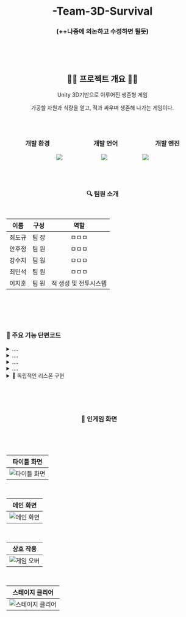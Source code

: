 <div align = 'center'>
  
# -Team-3D-Survival 
### (++나중에 의논하고 수정하면 될듯)

</br>
</br>
</br>

</div>

<div align = 'center'>


## 🧏‍♀️ 프로젝트 개요 💁‍♂️

Unity 3D기반으로 이루어진 생존형 게임

가공할 자원과 식량을 얻고, 적과 싸우며 생존해 나가는 게임이다.

</br>
</br>

### 개발 환경　　　　　　　개발 언어　　　　　　개발 엔진
   
<img src="https://img.shields.io/badge/Vscode-0076b8.svg?style=for-the-badge&logo=visualstudio&logoColor=efebe0"/>　　 　　　　　<img src="https://img.shields.io/badge/C sharp-4c2889.svg?style=for-the-badge&logo=Csharp&logoColor=efebe0"/>　　　　 　　 <img src="https://img.shields.io/badge/Unity-FFFFFF.svg?style=for-the-badge&logo=Unity&logoColor=000000"/>

</div>

</br>
</br>

<div align = 'center'>
  
### 🔍 팀원 소개 　　

</br>

|이름|구성|역할|
|:------:|:------:|:------:|
|최도규|팀 장| ㅁㅁㅁ |
|안후정|팀 원| ㅁㅁㅁ |
|강수지|팀 원| ㅁㅁㅁ |
|최민석|팀 원| ㅁㅁㅁ |
|이지훈|팀 원|적 생성 및 전투시스템|

</div>

   </br>
   </br>
   </br>
   </br>

### 🤔 주요 기능 단편코드



<details>
　　<summary> .... </summary>
<div markdown="1">       

```csharp
....
</div>
</details>

<details>
　　<summary> .... </summary>
<div markdown="1">       

```csharp
....
```
</div>
</details>

<details>
　　<summary> .... </summary>
<div markdown="1">       

```csharp
....
```
</div>
</details>

<details>
　　<summary> .... </summary>
<div markdown="1">       

```csharp
....
```
</div>
</details>

<details>
　　<summary> .... </summary>
<div markdown="1">       

```csharp
....
```
</div>
</details>

<details>
　　<summary> 📕 독립적인 리스폰 구현 </summary>
<div markdown="1">       

```csharp
IEnumerator Spawn(EnemyData enemyData)
    {
        Instantiate(enemyData.spawnPrefab, enemyData.transform.position, Quaternion.identity, transform);

        yield return new WaitForSeconds(0.1f);
    }
```
</div>
</details>





</br>
</br>
</br>
</br>


  
### 　　　　　　　　　　　　📸 인게임 화면

</br>
</br>
</br>

<div align = 'center'>

|타이틀 화면|
|:------:|
|![타이틀 화면]( ... )|

</br>

|메인 화면| 
|:------:|
![메인 화면]( ... )|

</br>

|상호 작용|
|:------:|
|![게임 오버]( ... )|

</br>

|스테이지 클리어| 
|:------:|
|![스테이지 클리어]( ... )|

</div>
